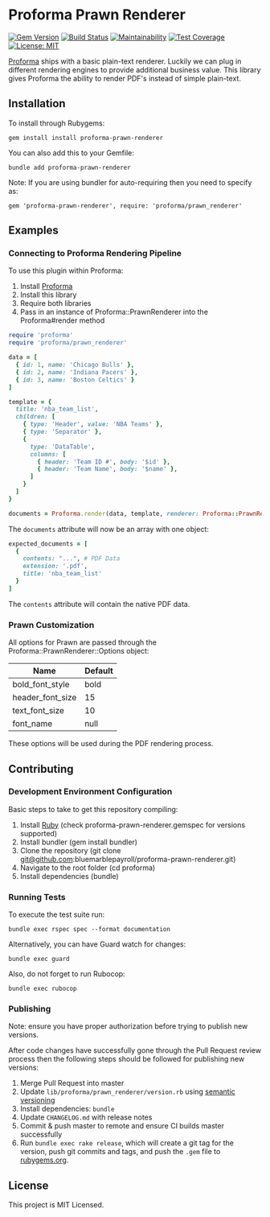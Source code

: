 # Proforma Prawn Renderer

[![Gem Version](https://badge.fury.io/rb/proforma-prawn-renderer.svg)](https://badge.fury.io/rb/proforma-prawn-renderer) [![Build Status](https://travis-ci.org/bluemarblepayroll/proforma-prawn-renderer.svg?branch=master)](https://travis-ci.org/bluemarblepayroll/proforma-prawn-renderer) [![Maintainability](https://api.codeclimate.com/v1/badges/c7807c3864ca2c32e244/maintainability)](https://codeclimate.com/github/bluemarblepayroll/proforma-prawn-renderer/maintainability) [![Test Coverage](https://api.codeclimate.com/v1/badges/c7807c3864ca2c32e244/test_coverage)](https://codeclimate.com/github/bluemarblepayroll/proforma-prawn-renderer/test_coverage) [![License: MIT](https://img.shields.io/badge/License-MIT-yellow.svg)](https://opensource.org/licenses/MIT)

[Proforma](https://github.com/bluemarblepayroll/proforma) ships with a basic plain-text renderer.  Luckily we can plug in different rendering engines to provide additional business value.  This library gives Proforma the ability to render PDF's instead of simple plain-text.

## Installation

To install through Rubygems:

````
gem install install proforma-prawn-renderer
````

You can also add this to your Gemfile:

````
bundle add proforma-prawn-renderer
````

Note: If you are using bundler for auto-requiring then you need to specify as:

```
gem 'proforma-prawn-renderer', require: 'proforma/prawn_renderer'
```

## Examples

### Connecting to Proforma Rendering Pipeline

To use this plugin within Proforma:

1. Install [Proforma](https://github.com/bluemarblepayroll/proforma)
2. Install this library
3. Require both libraries
4. Pass in an instance of Proforma::PrawnRenderer into the Proforma#render method

````ruby
require 'proforma'
require 'proforma/prawn_renderer'

data = [
  { id: 1, name: 'Chicago Bulls' },
  { id: 2, name: 'Indiana Pacers' },
  { id: 3, name: 'Boston Celtics' }
]

template = {
  title: 'nba_team_list',
  children: [
    { type: 'Header', value: 'NBA Teams' },
    { type: 'Separator' },
    {
      type: 'DataTable',
      columns: [
        { header: 'Team ID #', body: '$id' },
        { header: 'Team Name', body: '$name' },
      ]
    }
  ]
}

documents = Proforma.render(data, template, renderer: Proforma::PrawnRenderer.new)
````

The `documents` attribute will now be an array with one object:

```ruby
expected_documents = [
  {
    contents: "...", # PDF Data
    extension: '.pdf',
    title: 'nba_team_list'
  }
]
```

The `contents` attribute will contain the native PDF data.

### Prawn Customization

All options for Prawn are passed through the Proforma::PrawnRenderer::Options object:

Name             | Default
---------------- | -------
bold_font_style  | bold
header_font_size | 15
text_font_size   | 10
font_name        | null

These options will be used during the PDF rendering process.

## Contributing

### Development Environment Configuration

Basic steps to take to get this repository compiling:

1. Install [Ruby](https://www.ruby-lang.org/en/documentation/installation/) (check proforma-prawn-renderer.gemspec for versions supported)
2. Install bundler (gem install bundler)
3. Clone the repository (git clone git@github.com:bluemarblepayroll/proforma-prawn-renderer.git)
4. Navigate to the root folder (cd proforma)
5. Install dependencies (bundle)

### Running Tests

To execute the test suite run:

````
bundle exec rspec spec --format documentation
````

Alternatively, you can have Guard watch for changes:

````
bundle exec guard
````

Also, do not forget to run Rubocop:

````
bundle exec rubocop
````

### Publishing

Note: ensure you have proper authorization before trying to publish new versions.

After code changes have successfully gone through the Pull Request review process then the following steps should be followed for publishing new versions:

1. Merge Pull Request into master
2. Update `lib/proforma/prawn_renderer/version.rb` using [semantic versioning](https://semver.org/)
3. Install dependencies: `bundle`
4. Update `CHANGELOG.md` with release notes
5. Commit & push master to remote and ensure CI builds master successfully
6. Run `bundle exec rake release`, which will create a git tag for the version, push git commits and tags, and push the `.gem` file to [rubygems.org](https://rubygems.org).

## License

This project is MIT Licensed.
